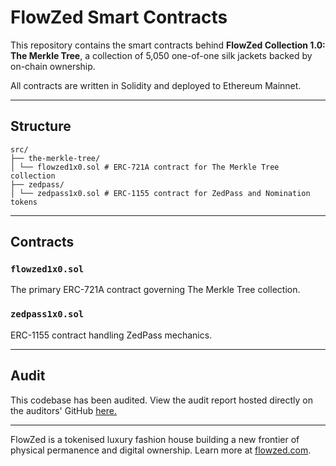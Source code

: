 # FlowZed Smart Contracts

This repository contains the smart contracts behind **FlowZed Collection 1.0: The Merkle Tree**, a collection of 5,050 one-of-one silk jackets backed by on-chain ownership.

All contracts are written in Solidity and deployed to Ethereum Mainnet.

---

## Structure

```
src/
├── the-merkle-tree/
│ └── flowzed1x0.sol # ERC-721A contract for The Merkle Tree collection
├── zedpass/
│ └── zedpass1x0.sol # ERC-1155 contract for ZedPass and Nomination tokens
```

---

## Contracts

### `flowzed1x0.sol`
The primary ERC-721A contract governing The Merkle Tree collection.

### `zedpass1x0.sol`
ERC-1155 contract handling ZedPass mechanics.

---

## Audit

This codebase has been audited.
View the audit report hosted directly on the auditors' GitHub [here.](https://github.com/zokyo-sec/audit-reports/blob/main/FlowZed/FlowZed_Zokyo_audit_report_April11th_2025.pdf)

---

FlowZed is a tokenised luxury fashion house building a new frontier of physical permanence and digital ownership. Learn more at [flowzed.com](https://flowzed.com).
